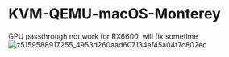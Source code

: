 # KVM-QEMU-macOS-Monterey
GPU passthrough not work for RX6600, will fix sometime
![z5159588917255_4953d260aad607134af45a04f7c802ec](https://github.com/sonvirgo/KVM-QEMU-macOS-Monterey/assets/10823037/4d33f7f4-5147-4460-9086-255ce867971f)
